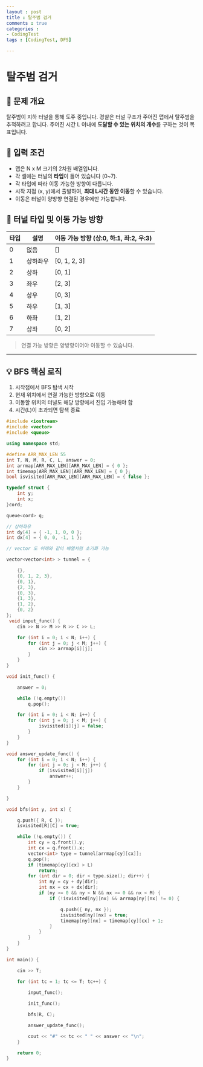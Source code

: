 ```yaml
---
layout : post
title : 탈주범 검거
comments : true
categories : 
- CodingTest
tags : [CodingTest, DFS]

---
```


# 탈주범 검거 

## 📘 문제 개요

탈주범이 지하 터널을 통해 도주 중입니다. 경찰은 터널 구조가 주어진 맵에서 탈주범을 추적하려고 합니다. 주어진 시간 L 이내에 **도달할 수 있는 위치의 개수**를 구하는 것이 목표입니다.

## 🧩 입력 조건

- 맵은 N x M 크기의 2차원 배열입니다.
- 각 셀에는 터널의 **타입**이 들어 있습니다 (0~7).
- 각 타입에 따라 이동 가능한 방향이 다릅니다.
- 시작 지점 (x, y)에서 출발하여, **최대 L시간 동안 이동**할 수 있습니다.
- 이동은 터널이 양방향 연결된 경우에만 가능합니다.

## 🔀 터널 타입 및 이동 가능 방향

| 타입 | 설명         | 이동 가능 방향 (상:0, 하:1, 좌:2, 우:3) |
|------|--------------|------------------------------------------|
| 0    | 없음         | []                                       |
| 1    | 상하좌우     | [0, 1, 2, 3]                              |
| 2    | 상하         | [0, 1]                                   |
| 3    | 좌우         | [2, 3]                                   |
| 4    | 상우         | [0, 3]                                   |
| 5    | 하우         | [1, 3]                                   |
| 6    | 하좌         | [1, 2]                                   |
| 7    | 상좌         | [0, 2]                                   |

> 연결 가능 방향은 양방향이어야 이동할 수 있습니다.

---

## 💡 BFS 핵심 로직

1. 시작점에서 BFS 탐색 시작
2. 현재 위치에서 연결 가능한 방향으로 이동
3. 이동할 위치의 터널도 해당 방향에서 진입 가능해야 함
4. 시간(L)이 초과되면 탐색 종료

```cpp
#include <iostream>
#include <vector>
#include <queue>

using namespace std;

#define ARR_MAX_LEN 55
int T, N, M, R, C, L, answer = 0;
int arrmap[ARR_MAX_LEN][ARR_MAX_LEN] = { 0 };
int timemap[ARR_MAX_LEN][ARR_MAX_LEN] = { 0 };
bool isvisited[ARR_MAX_LEN][ARR_MAX_LEN] = { false };

typedef struct {
	int y;
	int x;
}cord;

queue<cord> q;

// 상하좌우
int dy[4] = { -1, 1, 0, 0 };
int dx[4] = { 0, 0, -1, 1 };

// vector 도 아래와 같이 배열처럼 초기화 가능

vector<vector<int> > tunnel = {

	{},
	{0, 1, 2, 3},
	{0, 1},
	{2, 3},
	{0, 3},
	{1, 3},
	{1, 2},
	{0, 2}
};
 void input_func() {
	cin >> N >> M >> R >> C >> L;

	for (int i = 0; i < N; i++) {
		for (int j = 0; j < M; j++) {
			cin >> arrmap[i][j]; 
		}
	}
}

void init_func() {

	answer = 0;

	while (!q.empty())
		q.pop();

	for (int i = 0; i < N; i++) {
		for (int j = 0; j < M; j++) {
			isvisited[i][j] = false;
		}
	}
}

void answer_update_func() {
	for (int i = 0; i < N; i++) {
		for (int j = 0; j < M; j++) {
			if (isvisited[i][j])
				answer++;
		}
	}

}

void bfs(int y, int x) {

	q.push({ R, C });
	isvisited[R][C] = true;

	while (!q.empty()) {
		int cy = q.front().y;
		int cx = q.front().x;
		vector<int> type = tunnel[arrmap[cy][cx]];
		q.pop();
		if (timemap[cy][cx] > L)
			return;
		for (int dir = 0; dir < type.size(); dir++) {
			int ny = cy + dy[dir];
			int nx = cx + dx[dir];
			if (ny >= 0 && ny < N && nx >= 0 && nx < M) {
				if (!isvisited[ny][nx] && arrmap[ny][nx] != 0) {

					q.push({ ny, nx });
					isvisited[ny][nx] = true;
					timemap[ny][nx] = timemap[cy][cx] + 1;
				}
			}
		}
	}
}

int main() {

	cin >> T;

	for (int tc = 1; tc <= T; tc++) {
		
		input_func();

		init_func();

		bfs(R, C);

		answer_update_func();

		cout << "#" << tc << " " << answer << "\n";
	}

	return 0;
}
```